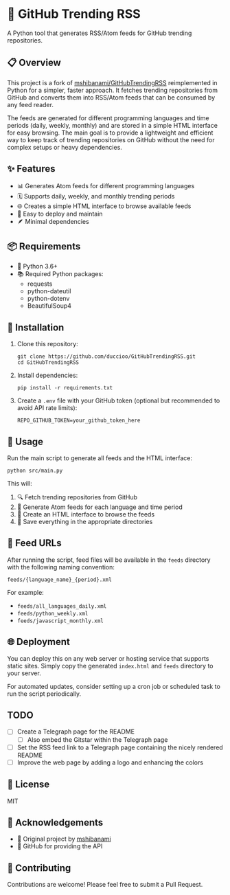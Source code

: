 # 🚀 GitHub Trending RSS

A Python tool that generates RSS/Atom feeds for GitHub trending repositories.

## 📋 Overview

This project is a fork of [mshibanami/GitHubTrendingRSS](https://github.com/mshibanami/GitHubTrendingRSS) reimplemented in Python for a simpler, faster approach. It fetches trending repositories from GitHub and converts them into RSS/Atom feeds that can be consumed by any feed reader.

The feeds are generated for different programming languages and time periods (daily, weekly, monthly) and are stored in a simple HTML interface for easy browsing.
The main goal is to provide a lightweight and efficient way to keep track of trending repositories on GitHub without the need for complex setups or heavy dependencies.

## ✨ Features

- 📊 Generates Atom feeds for different programming languages
- 🗓️ Supports daily, weekly, and monthly trending periods
- 🌐 Creates a simple HTML interface to browse available feeds
- 🔧 Easy to deploy and maintain
- 🪶 Minimal dependencies

## 📦 Requirements

- 🐍 Python 3.6+
- 📚 Required Python packages:
  - requests
  - python-dateutil
  - python-dotenv
  - BeautifulSoup4

## 🔧 Installation

1. Clone this repository:
   ```
   git clone https://github.com/duccioo/GitHubTrendingRSS.git
   cd GitHubTrendingRSS
   ```

2. Install dependencies:
   ```
   pip install -r requirements.txt
   ```

3. Create a `.env` file with your GitHub token (optional but recommended to avoid API rate limits):
   ```
   REPO_GITHUB_TOKEN=your_github_token_here
   ```

## 🚀 Usage

Run the main script to generate all feeds and the HTML interface:

```
python src/main.py
```

This will:
1. 🔍 Fetch trending repositories from GitHub
2. 🔄 Generate Atom feeds for each language and time period
3. 🎨 Create an HTML interface to browse the feeds
4. 💾 Save everything in the appropriate directories

## 📡 Feed URLs

After running the script, feed files will be available in the `feeds` directory with the following naming convention:

```
feeds/{language_name}_{period}.xml
```

For example:
- `feeds/all_languages_daily.xml`
- `feeds/python_weekly.xml` 
- `feeds/javascript_monthly.xml`

## 🌐 Deployment

You can deploy this on any web server or hosting service that supports static sites. Simply copy the generated `index.html` and `feeds` directory to your server.

For automated updates, consider setting up a cron job or scheduled task to run the script periodically.

## TODO

- [ ] Create a Telegraph page for the README
   - [ ] Also embed the Gitstar within the Telegraph page
- [ ] Set the RSS feed link to a Telegraph page containing the nicely rendered README
- [ ] Improve the web page by adding a logo and enhancing the colors

## 📜 License

MIT

## 👏 Acknowledgements

- 🙌 Original project by [mshibanami](https://github.com/mshibanami/GitHubTrendingRSS)
- 🐙 GitHub for providing the API

## 🤝 Contributing

Contributions are welcome! Please feel free to submit a Pull Request.